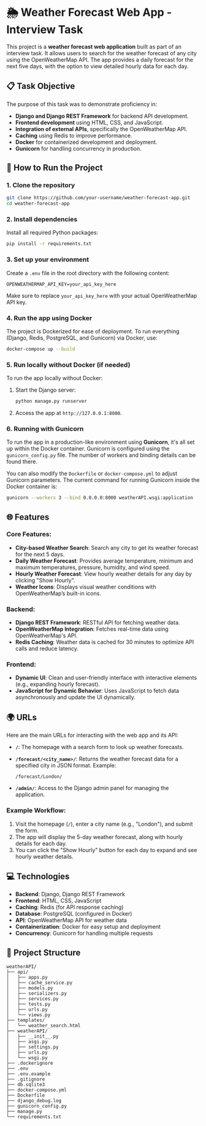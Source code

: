 
# 🌦 Weather Forecast Web App - Interview Task

This project is a **weather forecast web application** built as part of an interview task. It allows users to search for the weather forecast of any city using the OpenWeatherMap API. The app provides a daily forecast for the next five days, with the option to view detailed hourly data for each day.

## 📋 Task Objective

The purpose of this task was to demonstrate proficiency in:
- **Django and Django REST Framework** for backend API development.
- **Frontend development** using HTML, CSS, and JavaScript.
- **Integration of external APIs**, specifically the OpenWeatherMap API.
- **Caching** using Redis to improve performance.
- **Docker** for containerized development and deployment.
- **Gunicorn** for handling concurrency in production.

## 🚀 How to Run the Project

### 1. Clone the repository

```bash
git clone https://github.com/your-username/weather-forecast-app.git
cd weather-forecast-app
```

### 2. Install dependencies

Install all required Python packages:

```bash
pip install -r requirements.txt
```

### 3. Set up your environment

Create a `.env` file in the root directory with the following content:

```
OPENWEATHERMAP_API_KEY=your_api_key_here
```

Make sure to replace `your_api_key_here` with your actual OpenWeatherMap API key.

### 4. Run the app using Docker

The project is Dockerized for ease of deployment. To run everything (Django, Redis, PostgreSQL, and Gunicorn) via Docker, use:

```bash
docker-compose up --build
```

### 5. Run locally without Docker (if needed)

To run the app locally without Docker:

1. Start the Django server:
    ```bash
    python manage.py runserver
    ```

2. Access the app at `http://127.0.0.1:8000`.

### 6. Running with Gunicorn

To run the app in a production-like environment using **Gunicorn**, it's all set up within the Docker container. Gunicorn is configured using the `gunicorn_config.py` file. The number of workers and binding details can be found there.

You can also modify the `Dockerfile` or `docker-compose.yml` to adjust Gunicorn parameters. The current command for running Gunicorn inside the Docker container is:

```bash
gunicorn --workers 3 --bind 0.0.0.0:8000 weatherAPI.wsgi:application
```

## 🌐 Features

### Core Features:
- **City-based Weather Search**: Search any city to get its weather forecast for the next 5 days.
- **Daily Weather Forecast**: Provides average temperature, minimum and maximum temperatures, pressure, humidity, and wind speed.
- **Hourly Weather Forecast**: View hourly weather details for any day by clicking "Show Hourly".
- **Weather Icons**: Displays visual weather conditions with OpenWeatherMap’s built-in icons.

### Backend:
- **Django REST Framework**: RESTful API for fetching weather data.
- **OpenWeatherMap Integration**: Fetches real-time data using OpenWeatherMap's API.
- **Redis Caching**: Weather data is cached for 30 minutes to optimize API calls and reduce latency.

### Frontend:
- **Dynamic UI**: Clean and user-friendly interface with interactive elements (e.g., expanding hourly forecast).
- **JavaScript for Dynamic Behavior**: Uses JavaScript to fetch data asynchronously and update the UI dynamically.

## 🌍 URLs

Here are the main URLs for interacting with the web app and its API:

- **`/`**: The homepage with a search form to look up weather forecasts.
- **`/forecast/<city_name>/`**: Returns the weather forecast data for a specified city in JSON format. Example:
  ```
  /forecast/London/
  ```

- **`/admin/`**: Access to the Django admin panel for managing the application.

### Example Workflow:
1. Visit the homepage (`/`), enter a city name (e.g., "London"), and submit the form.
2. The app will display the 5-day weather forecast, along with hourly details for each day.
3. You can click the "Show Hourly" button for each day to expand and see hourly weather details.

## 💻 Technologies

- **Backend**: Django, Django REST Framework
- **Frontend**: HTML, CSS, JavaScript
- **Caching**: Redis (for API response caching)
- **Database**: PostgreSQL (configured in Docker)
- **API**: OpenWeatherMap API for weather data
- **Containerization**: Docker for easy setup and deployment
- **Concurrency**: Gunicorn for handling multiple requests

## 📂 Project Structure

```plaintext
weatherAPI/
├── api/
│   ├── apps.py
│   ├── cache_service.py
│   ├── models.py
│   ├── serializers.py
│   ├── services.py
│   ├── tests.py
│   ├── urls.py
│   └── views.py
├── templates/
│   └── weather_search.html
├── weatherAPI/
│   ├── __init__.py
│   ├── asgi.py
│   ├── settings.py
│   ├── urls.py
│   └── wsgi.py
├── .dockerignore
├── .env
├── .env.example
├── .gitignore
├── db.sqlite3
├── docker-compose.yml
├── Dockerfile
├── django_debug.log
├── gunicorn_config.py
├── manage.py
└── requirements.txt
```